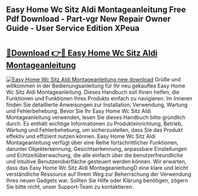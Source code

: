 ## Easy Home Wc Sitz Aldi Montageanleitung Free Pdf Download - Part-vgr New Repair Owner Guide - User Service Edition XPeua

# <h2><a href="http://df6m2ib.blite.top/?on=Easy+Home+Wc+Sitz+Aldi+Montageanleitung">🔗Download 👉🔴 Easy Home Wc Sitz Aldi Montageanleitung</a></h2>

[![Easy Home Wc Sitz Aldi Montageanleitung new download](https://i.imgur.com/lujVjoI.png)](http://df6m2ib.blite.top/?on=Easy+Home+Wc+Sitz+Aldi+Montageanleitung)
Grüße und willkommen in der Bedienungsanleitung für Ihr neu gekauftes Easy Home Wc Sitz Aldi Montageanleitung. Dieses Handbuch soll Ihnen helfen, die Funktionen und Funktionen Ihres Produkts einfach zu navigieren. Im Inneren finden Sie detaillierte Anweisungen zur Installation, Verwendung, Wartung und Fehlerbehebung. Bevor Sie Ihr Easy Home Wc Sitz Aldi Montageanleitung verwenden, lesen Sie dieses Handbuch bitte gründlich durch. Es enthält wichtige Informationen zu Produkteinrichtung, Betrieb, Wartung und Fehlerbehebung, um sicherzustellen, dass Sie das Produkt effektiv und effizient nutzen können. Easy Home Wc Sitz Aldi Montageanleitung verfügt über eine Reihe fortschrittlicher Funktionen, darunter Objekterkennung, Gesichtserkennung, anpassbare Einstellungen und Echtzeitüberwachung, die alle einfach über die benutzerfreundliche und intuitive Benutzeroberfläche gesteuert werden können. Wir erwarten, dass das Easy Home Wc Sitz Aldi MontageanleitungD eine klare und leicht verständliche Ressource auf Ihrem Weg zur Beherrschung der Verwendung Ihres neuen Gadgets war. Sollten Sie Hilfe oder Klärung benötigen, zögern Sie bitte nicht, unser Support-Team zu kontaktieren.
